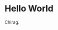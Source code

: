 <!DOCTYPE html>
<html>
<head>
    <title>Chirag Singh</title>
</head>
<body>
<h1>Hello World</h1>
<p>Chirag.</p>
</body>
</html>